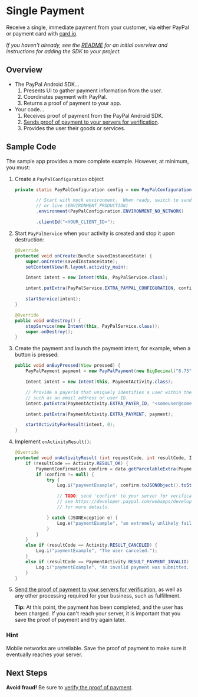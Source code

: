 Single Payment
==============

Receive a single, immediate payment from your customer, via either PayPal or payment card with [card.io](https://www.card.io/).

_If you haven't already, see the [README](../README.md) for an initial overview and instructions for adding the SDK to your project._

Overview
--------

* The PayPal Android SDK...
    1. Presents UI to gather payment information from the user.
    2. Coordinates payment with PayPal.
    3. Returns a proof of payment to your app.
* Your code...
    1. Receives proof of payment from the PayPal Android SDK.
    2. [Sends proof of payment to your servers for verification](https://developer.paypal.com/webapps/developer/docs/integration/mobile/verify-mobile-payment/).
    3. Provides the user their goods or services.


Sample Code
-----------

The sample app provides a more complete example. However, at minimum, you must:

1. Create a `PayPalConfiguration` object
    ```java
    private static PayPalConfiguration config = new PayPalConfiguration()

            // Start with mock environment.  When ready, switch to sandbox (ENVIRONMENT_SANDBOX)
            // or live (ENVIRONMENT_PRODUCTION)
            .environment(PayPalConfiguration.ENVIRONMENT_NO_NETWORK)

            .clientId("<YOUR_CLIENT_ID>");
    ```

2. Start `PayPalService` when your activity is created and stop it upon destruction:

    ```java
    @Override
    protected void onCreate(Bundle savedInstanceState) {
        super.onCreate(savedInstanceState);
        setContentView(R.layout.activity_main);

        Intent intent = new Intent(this, PayPalService.class);

        intent.putExtra(PayPalService.EXTRA_PAYPAL_CONFIGURATION, config);

        startService(intent);
    }

    @Override
    public void onDestroy() {
        stopService(new Intent(this, PayPalService.class));
        super.onDestroy();
    }
    ```

3. Create the payment and launch the payment intent, for example, when a button is pressed:

    ```java
    public void onBuyPressed(View pressed) {
        PayPalPayment payment = new PayPalPayment(new BigDecimal("8.75"), "USD", "hipster jeans");

        Intent intent = new Intent(this, PaymentActivity.class);

        // Provide a payerId that uniquely identifies a user within the scope of your system,
        // such as an email address or user ID.
        intent.putExtra(PaymentActivity.EXTRA_PAYER_ID, "<someuser@somedomain.com>");

        intent.putExtra(PaymentActivity.EXTRA_PAYMENT, payment);

        startActivityForResult(intent, 0);
    }
    ```

4. Implement `onActivityResult()`:

    ```java
    @Override
    protected void onActivityResult (int requestCode, int resultCode, Intent data) {
        if (resultCode == Activity.RESULT_OK) {
            PaymentConfirmation confirm = data.getParcelableExtra(PaymentActivity.EXTRA_RESULT_CONFIRMATION);
            if (confirm != null) {
                try {
                    Log.i("paymentExample", confirm.toJSONObject().toString(4));

                    // TODO: send 'confirm' to your server for verification.
                    // see https://developer.paypal.com/webapps/developer/docs/integration/mobile/verify-mobile-payment/
                    // for more details.

                } catch (JSONException e) {
                    Log.e("paymentExample", "an extremely unlikely failure occurred: ", e);
                }
            }
        }
        else if (resultCode == Activity.RESULT_CANCELED) {
            Log.i("paymentExample", "The user canceled.");
        }
        else if (resultCode == PaymentActivity.RESULT_PAYMENT_INVALID) {
            Log.i("paymentExample", "An invalid payment was submitted. Please see the docs.");
        }
    }
    ```

5. [Send the proof of payment to your servers for verification](https://developer.paypal.com/webapps/developer/docs/integration/mobile/verify-mobile-payment/),
   as well as any other processing required for your business, such as fulfillment.

   **Tip:** At this point, the payment has been completed, and the user
   has been charged. If you can't reach your server, it is important that you save the proof
   of payment and try again later.

### Hint

Mobile networks are unreliable. Save the proof of payment to make sure it eventually reaches your server.

Next Steps
----------

**Avoid fraud!** Be sure to [verify the proof of payment](https://developer.paypal.com/webapps/developer/docs/integration/mobile/verify-mobile-payment/).
